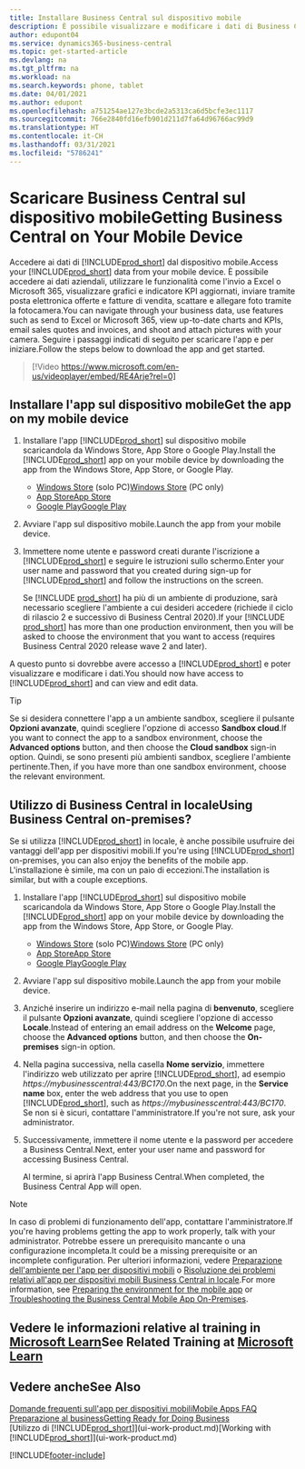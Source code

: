 ```yaml
---
title: Installare Business Central sul dispositivo mobile
description: È possibile visualizzare e modificare i dati di Business Central sul telefono o sul tablet.
author: edupont04
ms.service: dynamics365-business-central
ms.topic: get-started-article
ms.devlang: na
ms.tgt_pltfrm: na
ms.workload: na
ms.search.keywords: phone, tablet
ms.date: 04/01/2021
ms.author: edupont
ms.openlocfilehash: a751254ae127e3bcde2a5313ca6d5bcfe3ec1117
ms.sourcegitcommit: 766e2840fd16efb901d211d7fa64d96766ac99d9
ms.translationtype: HT
ms.contentlocale: it-CH
ms.lasthandoff: 03/31/2021
ms.locfileid: "5786241"
---
```

# <a name="getting-business-central-on-your-mobile-device"></a><span data-ttu-id="4304a-103">Scaricare Business Central sul dispositivo mobile</span><span class="sxs-lookup"><span data-stu-id="4304a-103">Getting Business Central on Your Mobile Device</span></span>

<span data-ttu-id="4304a-104">Accedere ai dati di [!INCLUDE[prod_short](includes/prod_short.md)]  dal dispositivo mobile.</span><span class="sxs-lookup"><span data-stu-id="4304a-104">Access your [!INCLUDE[prod_short](includes/prod_short.md)] data from your mobile device.</span></span> <span data-ttu-id="4304a-105">È possibile accedere ai dati aziendali, utilizzare le funzionalità come l'invio a Excel o Microsoft 365, visualizzare grafici e indicatore KPI aggiornati, inviare tramite posta elettronica offerte e fatture di vendita, scattare e allegare foto tramite la fotocamera.</span><span class="sxs-lookup"><span data-stu-id="4304a-105">You can navigate through your business data, use features such as send to Excel or Microsoft 365, view up-to-date charts and KPIs, email sales quotes and invoices, and shoot and attach pictures with your camera.</span></span> <span data-ttu-id="4304a-106">Seguire i passaggi indicati di seguito per scaricare l'app e per iniziare.</span><span class="sxs-lookup"><span data-stu-id="4304a-106">Follow the steps below to download the app and get started.</span></span>

> [!Video https://www.microsoft.com/en-us/videoplayer/embed/RE4Arje?rel=0]

## <a name="get-the-app-on-my-mobile-device"></a><span data-ttu-id="4304a-107">Installare l'app sul dispositivo mobile</span><span class="sxs-lookup"><span data-stu-id="4304a-107">Get the app on my mobile device</span></span>

1. <span data-ttu-id="4304a-108">Installare l'app [!INCLUDE[prod_short](includes/prod_short.md)] sul dispositivo mobile scaricandola da Windows Store, App Store o Google Play.</span><span class="sxs-lookup"><span data-stu-id="4304a-108">Install the [!INCLUDE[prod_short](includes/prod_short.md)] app on your mobile device by downloading the app from the Windows Store, App Store, or Google Play.</span></span>  

   - <span data-ttu-id="4304a-109">[Windows Store](https://go.microsoft.com/fwlink/?LinkId=734848) (solo PC)</span><span class="sxs-lookup"><span data-stu-id="4304a-109">[Windows Store](https://go.microsoft.com/fwlink/?LinkId=734848) (PC only)</span></span>
   - [<span data-ttu-id="4304a-110">App Store</span><span class="sxs-lookup"><span data-stu-id="4304a-110">App Store</span></span>](https://go.microsoft.com/fwlink/?LinkId=734847)
   - [<span data-ttu-id="4304a-111">Google Play</span><span class="sxs-lookup"><span data-stu-id="4304a-111">Google Play</span></span>](https://go.microsoft.com/fwlink/?LinkId=734849)
2. <span data-ttu-id="4304a-112">Avviare l'app sul dispositivo mobile.</span><span class="sxs-lookup"><span data-stu-id="4304a-112">Launch the app from your mobile device.</span></span>
3. <span data-ttu-id="4304a-113">Immettere nome utente e password creati durante l'iscrizione a [!INCLUDE[prod_short](includes/prod_short.md)] e seguire le istruzioni sullo schermo.</span><span class="sxs-lookup"><span data-stu-id="4304a-113">Enter your user name and password that you created during sign-up for [!INCLUDE[prod_short](includes/prod_short.md)] and follow the instructions on the screen.</span></span>

    <span data-ttu-id="4304a-114">Se [!INCLUDE [prod_short](includes/prod_short.md)] ha più di un ambiente di produzione, sarà necessario scegliere l'ambiente a cui desideri accedere (richiede il ciclo di rilascio 2 e successivo di Business Central 2020).</span><span class="sxs-lookup"><span data-stu-id="4304a-114">If your [!INCLUDE [prod_short](includes/prod_short.md)] has more than one production environment, then you will be asked to choose the environment that you want to access (requires Business Central 2020 release wave 2 and later).</span></span>

<span data-ttu-id="4304a-115">A questo punto si dovrebbe avere accesso a [!INCLUDE[prod_short](includes/prod_short.md)] e poter visualizzare e modificare i dati.</span><span class="sxs-lookup"><span data-stu-id="4304a-115">You should now have access to [!INCLUDE[prod_short](includes/prod_short.md)] and can view and edit data.</span></span>  

> [!TIP]
> <span data-ttu-id="4304a-116">Se si desidera connettere l'app a un ambiente sandbox, scegliere il pulsante **Opzioni avanzate**, quindi scegliere l'opzione di accesso **Sandbox cloud**.</span><span class="sxs-lookup"><span data-stu-id="4304a-116">If you want to connect the app to a sandbox environment, choose the **Advanced options** button, and then choose the **Cloud sandbox** sign-in option.</span></span> <span data-ttu-id="4304a-117">Quindi, se sono presenti più ambienti sandbox, scegliere l'ambiente pertinente.</span><span class="sxs-lookup"><span data-stu-id="4304a-117">Then, if you have more than one sandbox environment, choose the relevant environment.</span></span>

## <a name="using-business-central-on-premises"></a><span data-ttu-id="4304a-118">Utilizzo di Business Central in locale</span><span class="sxs-lookup"><span data-stu-id="4304a-118">Using Business Central on-premises?</span></span>

<span data-ttu-id="4304a-119">Se si utilizza [!INCLUDE[prod_short](includes/prod_short.md)] in locale, è anche possibile usufruire dei vantaggi dell'app per dispositivi mobili.</span><span class="sxs-lookup"><span data-stu-id="4304a-119">If you're using [!INCLUDE[prod_short](includes/prod_short.md)] on-premises, you can also enjoy the benefits of the mobile app.</span></span> <span data-ttu-id="4304a-120">L'installazione è simile, ma con un paio di eccezioni.</span><span class="sxs-lookup"><span data-stu-id="4304a-120">The installation is similar, but with a couple exceptions.</span></span>

1. <span data-ttu-id="4304a-121">Installare l'app [!INCLUDE[prod_short](includes/prod_short.md)] sul dispositivo mobile scaricandola da Windows Store, App Store o Google Play.</span><span class="sxs-lookup"><span data-stu-id="4304a-121">Install the [!INCLUDE[prod_short](includes/prod_short.md)] app on your mobile device by downloading the app from the Windows Store, App Store, or Google Play.</span></span>  

   - <span data-ttu-id="4304a-122">[Windows Store](https://go.microsoft.com/fwlink/?LinkId=734848) (solo PC)</span><span class="sxs-lookup"><span data-stu-id="4304a-122">[Windows Store](https://go.microsoft.com/fwlink/?LinkId=734848) (PC only)</span></span>
   - [<span data-ttu-id="4304a-123">App Store</span><span class="sxs-lookup"><span data-stu-id="4304a-123">App Store</span></span>](https://go.microsoft.com/fwlink/?LinkId=734847)
   - [<span data-ttu-id="4304a-124">Google Play</span><span class="sxs-lookup"><span data-stu-id="4304a-124">Google Play</span></span>](https://go.microsoft.com/fwlink/?LinkId=734849)
2. <span data-ttu-id="4304a-125">Avviare l'app sul dispositivo mobile.</span><span class="sxs-lookup"><span data-stu-id="4304a-125">Launch the app from your mobile device.</span></span>
3. <span data-ttu-id="4304a-126">Anziché inserire un indirizzo e-mail nella pagina di **benvenuto**, scegliere il pulsante **Opzioni avanzate**, quindi scegliere l'opzione di accesso **Locale**.</span><span class="sxs-lookup"><span data-stu-id="4304a-126">Instead of entering an email address on the **Welcome** page, choose the **Advanced options** button, and then choose the **On-premises** sign-in option.</span></span>
4. <span data-ttu-id="4304a-127">Nella pagina successiva, nella casella **Nome servizio**, immettere l'indirizzo web utilizzato per aprire [!INCLUDE[prod_short](includes/prod_short.md)], ad esempio *https://mybusinesscentral:443/BC170*.</span><span class="sxs-lookup"><span data-stu-id="4304a-127">On the next page, in the **Service name** box, enter the web address that you use to open [!INCLUDE[prod_short](includes/prod_short.md)], such as *https://mybusinesscentral:443/BC170*.</span></span> <span data-ttu-id="4304a-128">Se non si è sicuri, contattare l'amministratore.</span><span class="sxs-lookup"><span data-stu-id="4304a-128">If you're not sure, ask your administrator.</span></span>
5. <span data-ttu-id="4304a-129">Successivamente, immettere il nome utente e la password per accedere a Business Central.</span><span class="sxs-lookup"><span data-stu-id="4304a-129">Next, enter your user name and password for accessing Business Central.</span></span>

   <span data-ttu-id="4304a-130">Al termine, si aprirà l'app Business Central.</span><span class="sxs-lookup"><span data-stu-id="4304a-130">When completed, the Business Central App will open.</span></span>

> [!NOTE]
> <span data-ttu-id="4304a-131">In caso di problemi di funzionamento dell'app, contattare l'amministratore.</span><span class="sxs-lookup"><span data-stu-id="4304a-131">If you're having problems getting the app to work properly, talk with your administrator.</span></span> <span data-ttu-id="4304a-132">Potrebbe essere un prerequisito mancante o una configurazione incompleta.</span><span class="sxs-lookup"><span data-stu-id="4304a-132">It could be a missing prerequisite or an incomplete configuration.</span></span> <span data-ttu-id="4304a-133">Per ulteriori informazioni, vedere [Preparazione dell'ambiente per l'app per dispositivi mobili](/dynamics365/business-central/dev-itpro/deployment/install-business-central-app#prereqs) o [Risoluzione dei problemi relativi all'app per dispositivi mobili Business Central in locale](/dynamics365/business-central/dev-itpro/developer/devenv-troubleshooting-the-mobile-app).</span><span class="sxs-lookup"><span data-stu-id="4304a-133">For more information, see  [Preparing the environment for the mobile app](/dynamics365/business-central/dev-itpro/deployment/install-business-central-app#prereqs) or [Troubleshooting the Business Central Mobile App On-Premises](/dynamics365/business-central/dev-itpro/developer/devenv-troubleshooting-the-mobile-app).</span></span>

## <a name="see-related-training-at-microsoft-learn"></a><span data-ttu-id="4304a-134">Vedere le informazioni relative al training in [Microsoft Learn](/learn/modules/alternative-interfaces-dynamics-365-business-central/index)</span><span class="sxs-lookup"><span data-stu-id="4304a-134">See Related Training at [Microsoft Learn](/learn/modules/alternative-interfaces-dynamics-365-business-central/index)</span></span>

## <a name="see-also"></a><span data-ttu-id="4304a-135">Vedere anche</span><span class="sxs-lookup"><span data-stu-id="4304a-135">See Also</span></span>

[<span data-ttu-id="4304a-136">Domande frequenti sull'app per dispositivi mobili</span><span class="sxs-lookup"><span data-stu-id="4304a-136">Mobile Apps FAQ</span></span>](ui-mobile-faq.md)  
[<span data-ttu-id="4304a-137">Preparazione al business</span><span class="sxs-lookup"><span data-stu-id="4304a-137">Getting Ready for Doing Business</span></span>](ui-get-ready-business.md)  
<span data-ttu-id="4304a-138">[Utilizzo di [!INCLUDE[prod_short](includes/prod_short.md)]](ui-work-product.md)</span><span class="sxs-lookup"><span data-stu-id="4304a-138">[Working with [!INCLUDE[prod_short](includes/prod_short.md)]](ui-work-product.md)</span></span>  


[!INCLUDE[footer-include](includes/footer-banner.md)]